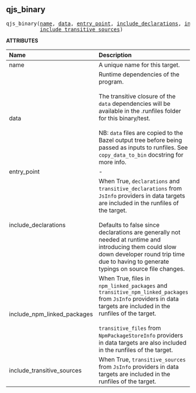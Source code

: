 <!-- Generated with Stardoc: http://skydoc.bazel.build -->



<a id="qjs_binary"></a>

## qjs_binary

<pre>
qjs_binary(<a href="#qjs_binary-name">name</a>, <a href="#qjs_binary-data">data</a>, <a href="#qjs_binary-entry_point">entry_point</a>, <a href="#qjs_binary-include_declarations">include_declarations</a>, <a href="#qjs_binary-include_npm_linked_packages">include_npm_linked_packages</a>,
           <a href="#qjs_binary-include_transitive_sources">include_transitive_sources</a>)
</pre>



**ATTRIBUTES**


| Name  | Description | Type | Mandatory | Default |
| :------------- | :------------- | :------------- | :------------- | :------------- |
| <a id="qjs_binary-name"></a>name |  A unique name for this target.   | <a href="https://bazel.build/concepts/labels#target-names">Name</a> | required |  |
| <a id="qjs_binary-data"></a>data |  Runtime dependencies of the program.<br><br>        The transitive closure of the <code>data</code> dependencies will be available in         the .runfiles folder for this binary/test.<br><br>        NB: <code>data</code> files are copied to the Bazel output tree before being passed         as inputs to runfiles. See <code>copy_data_to_bin</code> docstring for more info.   | <a href="https://bazel.build/concepts/labels">List of labels</a> | optional | <code>[]</code> |
| <a id="qjs_binary-entry_point"></a>entry_point |  -   | <a href="https://bazel.build/concepts/labels">Label</a> | required |  |
| <a id="qjs_binary-include_declarations"></a>include_declarations |  When True, <code>declarations</code> and <code>transitive_declarations</code> from <code>JsInfo</code> providers in data targets are included in the runfiles of the target.<br><br>        Defaults to false since declarations are generally not needed at runtime and introducing them could slow down developer round trip         time due to having to generate typings on source file changes.   | Boolean | optional | <code>False</code> |
| <a id="qjs_binary-include_npm_linked_packages"></a>include_npm_linked_packages |  When True, files in <code>npm_linked_packages</code> and <code>transitive_npm_linked_packages</code> from <code>JsInfo</code> providers in data targets are included in the runfiles of the target.<br><br>        <code>transitive_files</code> from <code>NpmPackageStoreInfo</code> providers in data targets are also included in the runfiles of the target.   | Boolean | optional | <code>True</code> |
| <a id="qjs_binary-include_transitive_sources"></a>include_transitive_sources |  When True, <code>transitive_sources</code> from <code>JsInfo</code> providers in data targets are included in the runfiles of the target.   | Boolean | optional | <code>True</code> |


